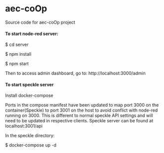 # aec-coOp

Source code for aec-coOp project

#### To start node-red server:

$ cd server

$ npm install

$ npm start

Then to access admin dashboard, go to: http://localhost:3000/admin

#### To start speckle server

Install docker-compose

Ports in the compose manifest have been updated to map port 3000 on the container(Speckle) to port 3001 on the host to avoid conflict with node-red running on 3000. This is different to normal speckle API settings and will need to be updated in respective clients. Speckle server can be found at localhost:3001/api

In the speckle directory:

$ docker-compose up -d

